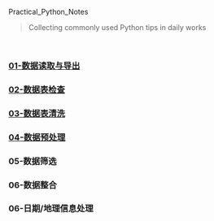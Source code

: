 Practical_Python_Notes

> Collecting commonly used Python tips in daily works
>

<br/>

### [01-数据读取与导出](01-数据读取与导出.md)

### [02-数据表检查](02-数据表检查.md)

### [03-数据表清洗](03-数据表清洗.md)

### [04-数据预处理](04-数据预处理.md)

### 05-数据筛选

### 06-数据整合

### 06-日期/地理信息处理
